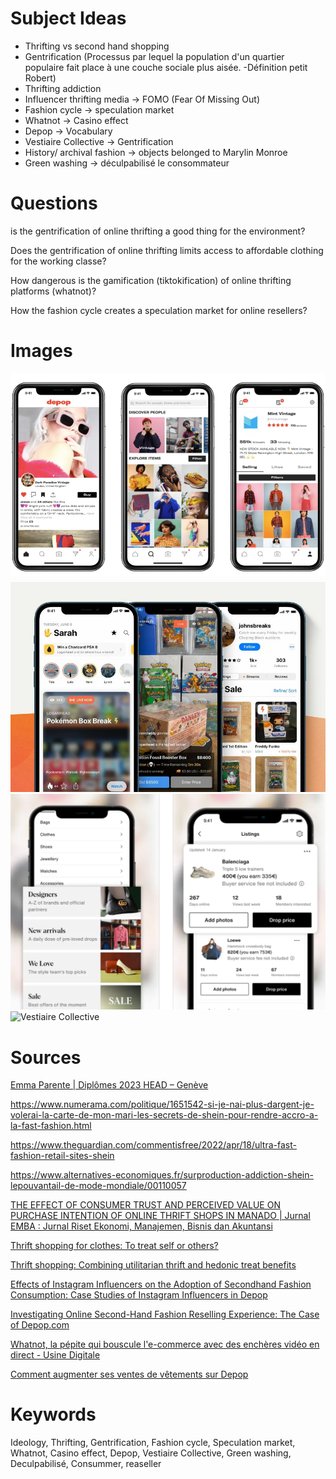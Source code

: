 # Subject Ideas

- Thrifting vs second hand shopping
- Gentrification (Processus par lequel la population d'un quartier populaire fait place à une couche sociale plus aisée. -Définition petit Robert)
- Thrifting addiction
- Influencer thrifting media → FOMO (Fear Of Missing Out)
- Fashion cycle → speculation market
- Whatnot → Casino effect
- Depop → Vocabulary
- Vestiaire Collective → Gentrification
- History/ archival fashion → objects belonged to Marylin Monroe
- Green washing → déculpabilisé le consommateur

# Questions

is the gentrification of online thrifting a good thing for the environment?

Does the gentrification of online thrifting limits access to affordable clothing for the working classe?

How dangerous is the gamification (tiktokification) of online thrifting platforms (whatnot)?

How the fashion cycle creates a speculation market for online resellers?

# Images

![Depop](/INSPIRATION/IMGS/depop-app.webp)
![Whatnot](/INSPIRATION/IMGS/000995177_896x598_c.jpg)
![Vestiaire Collective](/INSPIRATION/IMGS/1711440350-vestiaire-collective.png)
![Vestiaire Collective](/INSPIRATION/IMGS/WhatsApp%20Image%202024-04-15%20à%2008.31.44_1986e19b.jpg)

# Sources

[Emma Parente | Diplômes 2023 HEAD ­– Genève](https://2023.head-geneve.show/projects/reworn-ep-87d38/)

https://www.numerama.com/politique/1651542-si-je-nai-plus-dargent-je-volerai-la-carte-de-mon-mari-les-secrets-de-shein-pour-rendre-accro-a-la-fast-fashion.html

https://www.theguardian.com/commentisfree/2022/apr/18/ultra-fast-fashion-retail-sites-shein

https://www.alternatives-economiques.fr/surproduction-addiction-shein-lepouvantail-de-mode-mondiale/00110057

[THE EFFECT OF CONSUMER TRUST AND PERCEIVED VALUE ON PURCHASE INTENTION OF ONLINE THRIFT SHOPS IN MANADO
							| Jurnal EMBA : Jurnal Riset Ekonomi, Manajemen, Bisnis dan Akuntansi](https://ejournal.unsrat.ac.id/index.php/emba/article/view/36014)

[Thrift shopping for clothes: To treat self or others?](https://www.tandfonline.com/doi/abs/10.1080/20932685.2019.1684831)

[Thrift shopping: Combining utilitarian thrift and hedonic treat benefits](https://onlinelibrary.wiley.com/doi/abs/10.1002/cb.12)

[](https://www.sciencedirect.com/science/article/abs/pii/S0969698915301521)

[Effects of Instagram Influencers on the Adoption of Secondhand Fashion Consumption: Case Studies of Instagram Influencers in Depop](https://www.igi-global.com/chapter/effects-of-instagram-influencers-on-the-adoption-of-secondhand-fashion-consumption/327687)

[Investigating Online Second-Hand Fashion Reselling Experience: The Case of Depop.com](https://www.iastatedigitalpress.com/itaa/article/id/13785/)

[Whatnot, la pépite qui bouscule l'e-commerce avec des enchères vidéo en direct - Usine Digitale](https://www.usine-digitale.fr/article/whatnot-la-pepite-qui-bouscule-l-e-commerce-avec-des-encheres-video-en-direct.N1141737)

[Comment augmenter ses ventes de vêtements sur Depop](https://digital.hec.ca/blog/augmenter-ses-ventes-de-vetements-en-ligne/)

# Keywords
Ideology, Thrifting, Gentrification, Fashion cycle, Speculation market, Whatnot, Casino effect, Depop, Vestiaire Collective,  Green washing, Deculpabilisé, Consummer, reaseller 
